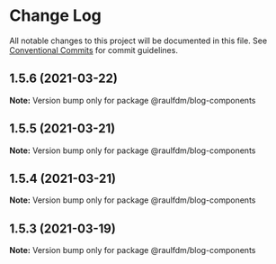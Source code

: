# Change Log

All notable changes to this project will be documented in this file.
See [Conventional Commits](https://conventionalcommits.org) for commit guidelines.

## 1.5.6 (2021-03-22)

**Note:** Version bump only for package @raulfdm/blog-components





## 1.5.5 (2021-03-21)

**Note:** Version bump only for package @raulfdm/blog-components





## 1.5.4 (2021-03-21)

**Note:** Version bump only for package @raulfdm/blog-components





## 1.5.3 (2021-03-19)

**Note:** Version bump only for package @raulfdm/blog-components
